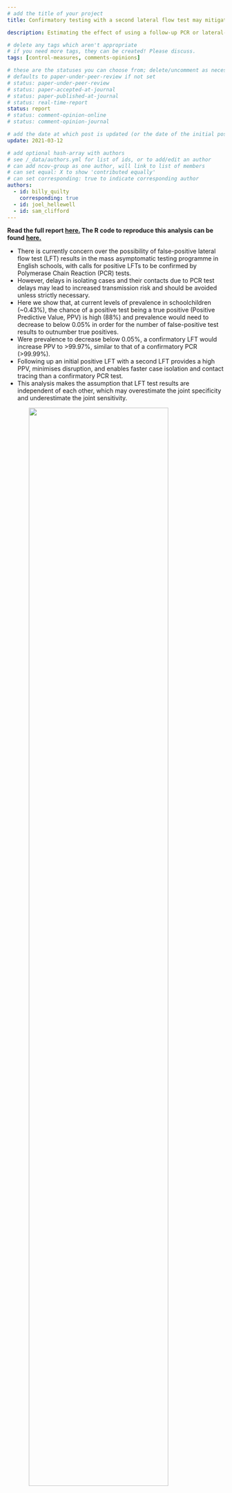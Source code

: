 ```yaml
---
# add the title of your project
title: Confirmatory testing with a second lateral flow test may mitigate false positives at low levels of SARS-CoV-2 prevalence in English Schools

description: Estimating the effect of using a follow-up PCR or lateral-flow test (LFT) upon a positive initial LFT in the mass asymptomatic testing of students in England.

# delete any tags which aren't appropriate
# if you need more tags, they can be created! Please discuss.
tags: [control-measures, comments-opinions]

# these are the statuses you can choose from; delete/uncomment as necessary
# defaults to paper-under-peer-review if not set
# status: paper-under-peer-review
# status: paper-accepted-at-journal
# status: paper-published-at-journal
# status: real-time-report
status: report
# status: comment-opinion-online
# status: comment-opinion-journal

# add the date at which post is updated (or the date of the initial post, if its the initial post) in YYYY-MM-DD
update: 2021-03-12

# add optional hash-array with authors
# see /_data/authors.yml for list of ids, or to add/edit an author
# can add ncov-group as one author, will link to list of members
# can set equal: X to show 'contributed equally'
# can set corresponding: true to indicate corresponding author
authors:
  - id: billy_quilty
    corresponding: true
  - id: joel_hellewell
  - id: sam_clifford
---
```


**Read the full report [here.](reports/lfd_testing_educational_settings.pdf) The R code to reproduce this analysis can be found [here.](reports/lft_confirm_code.R)**

- There is currently concern over the possibility of false-positive lateral flow test (LFT) results in the mass asymptomatic testing programme in English schools, with calls for positive LFTs to be confirmed by Polymerase Chain Reaction (PCR) tests.
- However, delays in isolating cases and their contacts due to PCR test delays may lead to increased transmission risk and should be avoided unless strictly necessary.
- Here we show that, at current levels of prevalence in schoolchildren (~0.43%), the chance of a positive test being a true positive (Positive Predictive Value, PPV) is high (88%) and prevalence would need to decrease to below 0.05% in order for the number of false-positive test results to outnumber true positives.
- Were prevalence to decrease below 0.05%, a confirmatory LFT would increase PPV to >99.97%, similar to that of a confirmatory PCR (>99.99%).
- Following up an initial positive LFT with a second LFT provides a high PPV, minimises disruption, and enables faster case isolation and contact tracing than a confirmatory PCR test.
- This analysis makes the assumption that LFT test results are independent of each other, which may overestimate the joint specificity and underestimate the joint sensitivity.


<img src="figures/predictive_plot_linear.png" width="80%" style="display: block; margin: auto;" />

**Figure: Positive and Negative Predictive Value for different testing strategies at varying levels of prevalence. Coloured lines and bands indicate the median and 95% CI for PPV and NPV for sampled values of prevalence, assuming the same coefficient of variation as current prevalence estimates. Solid and dashed vertical lines are approximate median and 95% CIs of current SARS-CoV-2 prevalence in school children.

